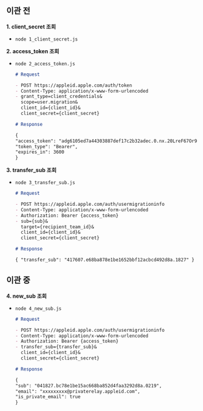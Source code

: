## 이관 전

**1. client_secret 조회**

   - `node 1_client_secret.js`

**2. access_token 조회**

   - `node 2_access_token.js`

     ```markdown
     # Request

     - POST https://appleid.apple.com/auth/token
     - Content-Type: application/x-www-form-urlencoded
     - grant_type=client_credentials&
       scope=user.migration&
       client_id={client_id}&
       client_secret={client_secret}

     # Response

     {
     "access_token": "adg6105ed7a44303887def17c2b32adec.0.nx.20LreF67Or9",
     "token_type": "Bearer",
     "expires_in": 3600
     }
     ```

**3. transfer_sub 조회**

   - `node 3_transfer_sub.js`

     ```markdown
     # Request

     - POST https://appleid.apple.com/auth/usermigrationinfo
     - Content-Type: application/x-www-form-urlencoded
     - Authorization: Bearer {access_token}
     - sub={sub}&
       target={recipient_team_id}&
       client_id={client_id}&
       client_secret={client_secret}

     # Response

     { "transfer_sub": "417607.e68ba878e1be1652bbf12acbcd492d8a.1827" }
     ```

## 이관 중

**4. new_sub 조회**

   - `node 4_new_sub.js`

     ```markdown
     # Request

     - POST https://appleid.apple.com/auth/usermigrationinfo
     - Content-Type: application/x-www-form-urlencoded
     - Authorization: Bearer {access_token}
     - transfer_sub={transfer_sub}&
       client_id={client_id}&
       client_secret={client_secret}

     # Response

     {
     "sub": "041827.bc78e1be15ac668ba852d4faa3292d8a.0219",
     "email": "xxxxxxxxx@privaterelay.appleid.com",
     "is_private_email": true
     }
     ```
